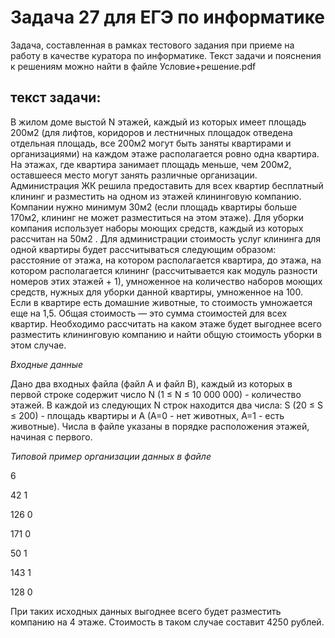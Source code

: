 # Задача 27 для ЕГЭ по информатике

Задача, составленная в рамках тестового задания при приеме на работу в качестве куратора по информатике.
Текст задачи и пояснения к решениям можно найти в файле Условие+решение.pdf



## текст задачи:

В жилом доме выстой N этажей, каждый из которых имеет площадь 200м2 (для лифтов,
коридоров и лестничных площадок отведена отдельная площадь, все 200м2 могут быть
заняты квартирами и организациями) на каждом этаже располагается ровно одна квартира.
На этажах, где квартира занимает площадь меньше, чем 200м2, оставшееся место могут
занять различные организации. Администрация ЖК решила предоставить для всех квартир
бесплатный клининг и разместить на одном из этажей клининговую компанию. Компании
нужно минимум 30м2 (если площадь квартиры больше 170м2, клининг не может
разместиться на этом этаже). Для уборки компания использует наборы моющих средств,
каждый из которых рассчитан на 50м2
. Для администрации стоимость услуг клининга для
одной квартиры будет рассчитываться следующим образом: расстояние от этажа, на котором
располагается квартира, до этажа, на котором располагается клининг (рассчитывается как
модуль разности номеров этих этажей + 1), умноженное на количество наборов моющих
средств, нужных для уборки данной квартиры, умноженное на 100. Если в квартире есть
домашние животные, то стоимость умножается еще на 1,5. Общая стоимость — это сумма
стоимостей для всех квартир. Необходимо рассчитать на каком этаже будет выгоднее всего
разместить клининговую компанию и найти общую стоимость уборки в этом случае.


_Входные данные_


Дано два входных файла (файл А и файл B), каждый из которых в первой строке содержит
число N (1 ≤ N ≤ 10 000 000) - количество этажей. В каждой из следующих N строк
находится два числа: S (20 ≤ S ≤ 200) - площадь квартиры и A (A=0 - нет животных, А=1 -
есть животные). Числа в файле указаны в порядке расположения этажей, начиная с первого.


_Типовой пример организации данных в файле_


6

42 1

126 0

171 0

50 1

143 1

128 0

При таких исходных данных выгоднее всего будет разместить компанию на 4 этаже.
Стоимость в таком случае составит 4250 рублей.




